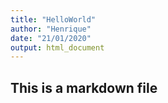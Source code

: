 ```yaml
---
title: "HelloWorld"
author: "Henrique"
date: "21/01/2020"
output: html_document
---
```


## This is a markdown file